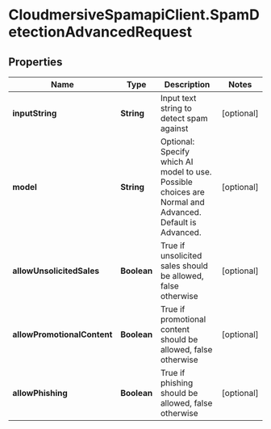 # CloudmersiveSpamapiClient.SpamDetectionAdvancedRequest

## Properties
Name | Type | Description | Notes
------------ | ------------- | ------------- | -------------
**inputString** | **String** | Input text string to detect spam against | [optional] 
**model** | **String** | Optional: Specify which AI model to use.  Possible choices are Normal and Advanced.  Default is Advanced. | [optional] 
**allowUnsolicitedSales** | **Boolean** | True if unsolicited sales should be allowed, false otherwise | [optional] 
**allowPromotionalContent** | **Boolean** | True if promotional content should be allowed, false otherwise | [optional] 
**allowPhishing** | **Boolean** | True if phishing should be allowed, false otherwise | [optional] 


